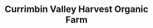 ---
title: "Currimbin Valley Harvest Organic Farm"
url: /gold-coast/currimbin-valley-harvest-organic-farm/
shop: Hofladen
---